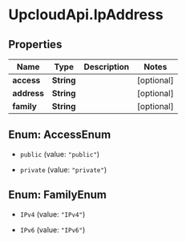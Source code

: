 # UpcloudApi.IpAddress

## Properties
Name | Type | Description | Notes
------------ | ------------- | ------------- | -------------
**access** | **String** |  | [optional] 
**address** | **String** |  | [optional] 
**family** | **String** |  | [optional] 


<a name="AccessEnum"></a>
## Enum: AccessEnum


* `public` (value: `"public"`)

* `private` (value: `"private"`)




<a name="FamilyEnum"></a>
## Enum: FamilyEnum


* `IPv4` (value: `"IPv4"`)

* `IPv6` (value: `"IPv6"`)




